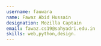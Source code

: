 ```yaml
---
username: fauwara
name: Fawaz Abid Hussain
designation: Mozilla Captain
email: fawaz.cs19@sahyadri.edu.in
skills: web,python,design.
---
```

